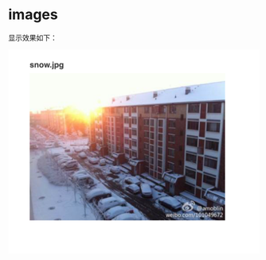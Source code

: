 # images

<!--
create time: 2015-09-02 23:35:33
Author: amoblin

This file is created by Marboo<http://marboo.io> template file $MARBOO_HOME/.media/starts/default.md
本文件由 Marboo<http://marboo.io> 模板文件 $MARBOO_HOME/.media/starts/default.md 创建
-->

显示效果如下：

![](../images/02/image.png)
